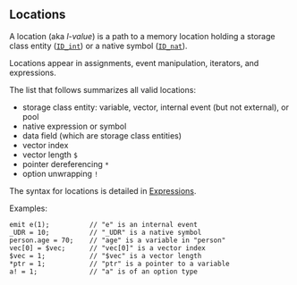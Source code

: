 ## Locations

A location (aka *l-value*) is a path to a memory location holding a storage
class entity ([`ID_int`](#TODO)) or a native symbol ([`ID_nat`](#TODO)).

Locations appear in assignments, event manipulation, iterators, and
expressions.

The list that follows summarizes all valid locations:

- storage class entity: variable, vector, internal event (but not external), or pool
- native expression or symbol
- data field (which are storage class entities)
- vector index
- vector length `$`
- pointer dereferencing `*`
- option unwrapping `!`

The syntax for locations is detailed in [Expressions](#TODO).

Examples:

```ceu
emit e(1);          // "e" is an internal event
_UDR = 10;          // "_UDR" is a native symbol
person.age = 70;    // "age" is a variable in "person"
vec[0] = $vec;      // "vec[0]" is a vector index
$vec = 1;           // "$vec" is a vector length
*ptr = 1;           // "ptr" is a pointer to a variable
a! = 1;             // "a" is of an option type
```
